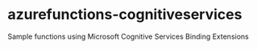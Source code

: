 # azurefunctions-cognitiveservices
Sample functions using Microsoft Cognitive Services Binding Extensions
